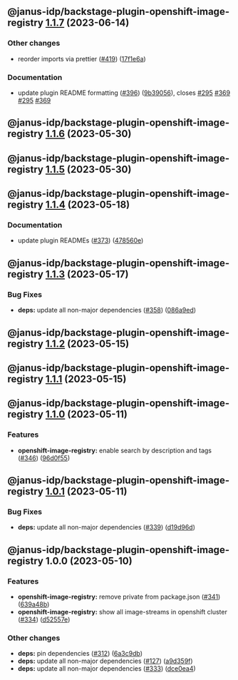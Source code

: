 ## @janus-idp/backstage-plugin-openshift-image-registry [1.1.7](https://github.com/janus-idp/backstage-plugins/compare/@janus-idp/backstage-plugin-openshift-image-registry@1.1.6...@janus-idp/backstage-plugin-openshift-image-registry@1.1.7) (2023-06-14)


### Other changes

* reorder imports via prettier ([#419](https://github.com/janus-idp/backstage-plugins/issues/419)) ([17f1e6a](https://github.com/janus-idp/backstage-plugins/commit/17f1e6a689bd793a619ec5e42e5cdda0998f78a5))


### Documentation

* update plugin README formatting ([#396](https://github.com/janus-idp/backstage-plugins/issues/396)) ([9b39056](https://github.com/janus-idp/backstage-plugins/commit/9b39056f6c66e9a6a0a5d0c4059420dff66db263)), closes [#295](https://github.com/janus-idp/backstage-plugins/issues/295) [#369](https://github.com/janus-idp/backstage-plugins/issues/369) [#295](https://github.com/janus-idp/backstage-plugins/issues/295) [#369](https://github.com/janus-idp/backstage-plugins/issues/369)

## @janus-idp/backstage-plugin-openshift-image-registry [1.1.6](https://github.com/janus-idp/backstage-plugins/compare/@janus-idp/backstage-plugin-openshift-image-registry@1.1.5...@janus-idp/backstage-plugin-openshift-image-registry@1.1.6) (2023-05-30)

## @janus-idp/backstage-plugin-openshift-image-registry [1.1.5](https://github.com/janus-idp/backstage-plugins/compare/@janus-idp/backstage-plugin-openshift-image-registry@1.1.4...@janus-idp/backstage-plugin-openshift-image-registry@1.1.5) (2023-05-30)

## @janus-idp/backstage-plugin-openshift-image-registry [1.1.4](https://github.com/janus-idp/backstage-plugins/compare/@janus-idp/backstage-plugin-openshift-image-registry@1.1.3...@janus-idp/backstage-plugin-openshift-image-registry@1.1.4) (2023-05-18)


### Documentation

* update plugin READMEs ([#373](https://github.com/janus-idp/backstage-plugins/issues/373)) ([478560e](https://github.com/janus-idp/backstage-plugins/commit/478560e38cceaa40d976bccf4785956ed58b5221))

## @janus-idp/backstage-plugin-openshift-image-registry [1.1.3](https://github.com/janus-idp/backstage-plugins/compare/@janus-idp/backstage-plugin-openshift-image-registry@1.1.2...@janus-idp/backstage-plugin-openshift-image-registry@1.1.3) (2023-05-17)


### Bug Fixes

* **deps:** update all non-major dependencies ([#358](https://github.com/janus-idp/backstage-plugins/issues/358)) ([086a9ed](https://github.com/janus-idp/backstage-plugins/commit/086a9ed839f3a6dd1460f0f87b71453a7ed62ea3))

## @janus-idp/backstage-plugin-openshift-image-registry [1.1.2](https://github.com/janus-idp/backstage-plugins/compare/@janus-idp/backstage-plugin-openshift-image-registry@1.1.1...@janus-idp/backstage-plugin-openshift-image-registry@1.1.2) (2023-05-15)

## @janus-idp/backstage-plugin-openshift-image-registry [1.1.1](https://github.com/janus-idp/backstage-plugins/compare/@janus-idp/backstage-plugin-openshift-image-registry@1.1.0...@janus-idp/backstage-plugin-openshift-image-registry@1.1.1) (2023-05-15)

## @janus-idp/backstage-plugin-openshift-image-registry [1.1.0](https://github.com/janus-idp/backstage-plugins/compare/@janus-idp/backstage-plugin-openshift-image-registry@1.0.1...@janus-idp/backstage-plugin-openshift-image-registry@1.1.0) (2023-05-11)


### Features

* **openshift-image-registry:** enable search by description and tags ([#346](https://github.com/janus-idp/backstage-plugins/issues/346)) ([96d0f55](https://github.com/janus-idp/backstage-plugins/commit/96d0f55e93392c69ce4542d4db2fef5030db4937))

## @janus-idp/backstage-plugin-openshift-image-registry [1.0.1](https://github.com/janus-idp/backstage-plugins/compare/@janus-idp/backstage-plugin-openshift-image-registry@1.0.0...@janus-idp/backstage-plugin-openshift-image-registry@1.0.1) (2023-05-11)


### Bug Fixes

* **deps:** update all non-major dependencies ([#339](https://github.com/janus-idp/backstage-plugins/issues/339)) ([d19d96d](https://github.com/janus-idp/backstage-plugins/commit/d19d96de7b55c205e0f77528e476104c0685aad2))

## @janus-idp/backstage-plugin-openshift-image-registry 1.0.0 (2023-05-10)


### Features

* **openshift-image-registry:** remove private from package.json ([#341](https://github.com/janus-idp/backstage-plugins/issues/341)) ([639a48b](https://github.com/janus-idp/backstage-plugins/commit/639a48be7e0a02c531f992d7e742819e8d7718f8))
* **openshift-image-registry:** show all image-streams in openshift cluster ([#334](https://github.com/janus-idp/backstage-plugins/issues/334)) ([d52557e](https://github.com/janus-idp/backstage-plugins/commit/d52557eb99f71987e994bb3893f07f2c44807478))


### Other changes

* **deps:** pin dependencies ([#312](https://github.com/janus-idp/backstage-plugins/issues/312)) ([6a3c9db](https://github.com/janus-idp/backstage-plugins/commit/6a3c9db56a72bb280fac63dc3006e4a7069fb50b))
* **deps:** update all non-major dependencies ([#127](https://github.com/janus-idp/backstage-plugins/issues/127)) ([a9d359f](https://github.com/janus-idp/backstage-plugins/commit/a9d359f01448d1b9b4b4d3d9b087052fb6ff16b3))
* **deps:** update all non-major dependencies ([#333](https://github.com/janus-idp/backstage-plugins/issues/333)) ([dce0ea4](https://github.com/janus-idp/backstage-plugins/commit/dce0ea4a9b9f517bd864d39f0b364c68e6a2e143))
